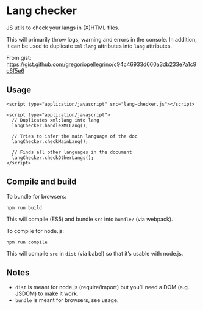 # Lang checker

JS utils to check your langs in (X)HTML files.

This will primarily throw logs, warning and errors in the console. In addition, it can be used to duplicate `xml:lang` attributes into `lang` attributes.

From gist: https://gist.github.com/gregoriopellegrino/c94c46933d660a3db233e7a1c9c6f5e6

## Usage

```
<script type="application/javascript" src="lang-checker.js"></script>
```

```
<script type="application/javascript">
  // Duplicates xml:lang into lang
  langChecker.handleXMLLang();

  // Tries to infer the main language of the doc
  langChecker.checkMainLang();

  // Finds all other languages in the document
  langChecker.checkOtherLangs();
</script>
```

## Compile and build

To bundle for browsers:

```
npm run build
```

This will compile (ES5) and bundle `src` into `bundle/` (via webpack).

To compile for node.js: 

```
npm run compile
```

This will compile `src` in `dist` (via babel) so that it’s usable with node.js.

## Notes

- `dist` is meant for node.js (require/import) but you’ll need a DOM (e.g. JSDOM) to make it work.
- `bundle` is meant for browsers, see usage.
